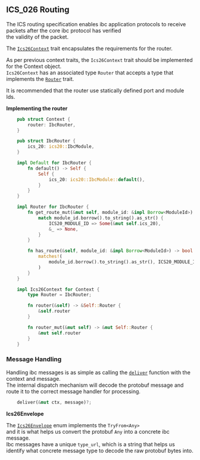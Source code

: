 ## ICS_026 Routing

The ICS routing specification enables ibc application protocols to receive packets after the core ibc protocol has verified  
the validity of the packet.

The [`Ics26Context`](/code/centauri/ibc/modules/src/core/ics26_routing/context.rs#L32) trait encapsulates the requirements for the router.  

As per previous context traits, the `Ics26Context` trait should be implemented for the Context object.  
`Ics26Context` has an associated type `Router` that accepts a type that implements the [`Router`](code/centauri/ibc/modules/src/core/ics26_routing/context.rs#L215) trait.

It is recommended that the router use statically defined port and module Ids.  

**Implementing the router**
```rust
    pub struct Context {
        router: IbcRouter,
    }

    pub struct IbcRouter {
        ics_20: ics20::IbcModule,
    }

    impl Default for IbcRouter {
        fn default() -> Self {
            Self {
                ics_20: ics20::IbcModule::default(),
            }
        }
    }

    impl Router for IbcRouter {
        fn get_route_mut(&mut self, module_id: &impl Borrow<ModuleId>) -> Option<&mut dyn Module> {
            match module_id.borrow().to_string().as_str() {
                ICS20_MODULE_ID => Some(&mut self.ics_20),
                &_ => None,
            }
        }

        fn has_route(&self, module_id: &impl Borrow<ModuleId>) -> bool {
            matches!(
                module_id.borrow().to_string().as_str(), ICS20_MODULE_ID
		    )
        }
    }

    impl Ics26Context for Context {
        type Router = IbcRouter;

        fn router(&self) -> &Self::Router {
            &self.router
        }

        fn router_mut(&mut self) -> &mut Self::Router {
            &mut self.router
        }
    }
```

### Message Handling

Handling ibc messages is as simple as calling the [`deliver`](/code/centauri/ibc/modules/src/core/ics26_routing/handler.rs#L40) function with the context and message.  
The internal dispatch mechanism will decode the protobuf message and route it to the correct message handler for processing.  
```rust
    deliver(&mut ctx, message)?;
```

**Ics26Envelope**

The [`Ics26Envelope`](/code/centauri/ibc/modules/src/core/ics26_routing/msgs.rs#L33) enum implements the `TryFrom<Any>`  
and it is what helps us convert the protobuf `Any` into a concrete ibc message.  
Ibc messages have a unique `type_url`, which is a string that helps us identify what concrete message type to decode the raw protobuf bytes into.